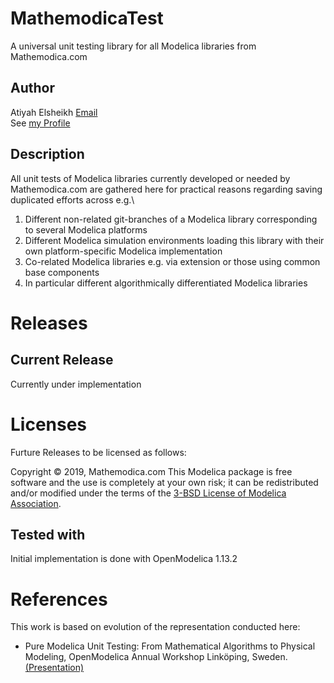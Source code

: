 # MathemodicaTest
A universal unit testing library for all Modelica libraries from Mathemodica.com 


Author 
------

Atiyah Elsheikh [Email](Atiyah.Elsheikh@mathemodica.com)  
See [my Profile](http://mathemodica.com/members/atiyah/)


Description
-----------

All unit tests of Modelica libraries currently developed or needed by Mathemodica.com are gathered here for practical reasons regarding saving duplicated efforts across e.g.\  

1. Different non-related git-branches of a Modelica library corresponding to several Modelica platforms
2. Different Modelica simulation environments loading this library with their own platform-specific Modelica implementation 
3. Co-related Modelica libraries e.g. via extension or those using common base components 
4. In particular different algorithmically differentiated Modelica libraries 


Releases  
========

Current Release
----------------
Currently under implementation 

Licenses 
========

Furture Releases to be licensed as follows: 

Copyright © 2019, Mathemodica.com
This Modelica package is free software and the use is completely at your own risk;
it can be redistributed and/or modified under the terms of the [3-BSD License of Modelica Association](https://www.modelica.org/licenses/modelica-3-clause-bsd).

Tested with
-----------
Initial implementation is done with OpenModelica 1.13.2 


References 
==========

This work is based on evolution of the representation conducted here:

* Pure Modelica Unit Testing: From Mathematical Algorithms to Physical Modeling, OpenModelica Annual Workshop Linköping, Sweden. [(Presentation)](https://www.researchgate.net/publication/330873508_Pure_Modelica_Unit_Testing_From_Mathematical_Algorithms_to_Physical_Modeling) 







